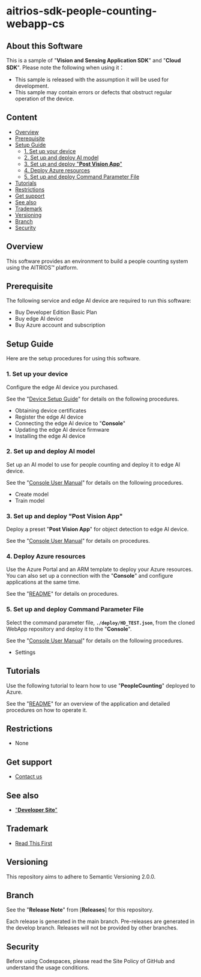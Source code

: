 # aitrios-sdk-people-counting-webapp-cs

## About this Software

This is a sample of "**Vision and Sensing Application SDK**" and "**Cloud SDK**". Please note the following when using it：

- This sample is released with the assumption it will be used for development.
- This sample may contain errors or defects that obstruct regular operation of the device.

## Content <!-- omit in toc -->

- [Overview](#overview)
- [Prerequisite](#prerequisite)
- [Setup Guide](#setup-guide)
  - [1. Set up your device](#1-set-up-your-device)
  - [2. Set up and deploy AI model](#2-set-up-and-deploy-ai-model)
  - [3. Set up and deploy "**Post Vision App**"](#3-set-up-and-deploy-post-vision-app)
  - [4. Deploy Azure resources](#4-deploy-azure-resources)
  - [5. Set up and deploy Command Parameter File](#5-set-up-and-deploy-command-parameter-file)
- [Tutorials](#tutorials)
- [Restrictions](#restrictions)
- [Get support](#get-support)
- [See also](#see-also)
- [Trademark](#trademark)
- [Versioning](#versioning)
- [Branch](#branch)
- [Security](#security)

## Overview

This software provides an environment to build a people counting system using the AITRIOS&trade; platform.

## Prerequisite

The following service and edge AI device are required to run this software:

- Buy Developer Edition Basic Plan
- Buy edge AI device
- Buy Azure account and subscription

## Setup Guide

Here are the setup procedures for using this software.

### 1. Set up your device

Configure the edge AI device you purchased.

See the "[Device Setup Guide](https://developer.aitrios.sony-semicon.com/en/documents/device-setup-guide)" for details on the following procedures.

- Obtaining device certificates
- Register the edge AI device
- Connecting the edge AI device to "**Console**"
- Updating the edge AI device firmware
- Installing the edge AI device

### 2. Set up and deploy AI model

Set up an AI model to use for people counting and deploy it to edge AI device.

See the "[Console User Manual](https://developer.aitrios.sony-semicon.com/en/documents/console-user-manual
)" for details on the following procedures.

- Create model
- Train model

### 3. Set up and deploy "**Post Vision App**"

Deploy a preset "**Post Vision App**" for object detection to edge AI device.

See the "[Console User Manual](https://developer.aitrios.sony-semicon.com/en/documents/console-user-manual
)" for details on procedures.

### 4. Deploy Azure resources

Use the Azure Portal and an ARM template to deploy your Azure resources. </br>
You can also set up a connection with the "**Console**" and configure applications at the same time.

See the "[README](./deploy/README.md)" for details on procedures.

### 5. Set up and deploy Command Parameter File

Select the command parameter file, **`./deploy/HD_TEST.json`**, from the cloned WebApp repository and deploy it to the "**Console**".

See the "[Console User Manual](https://developer.aitrios.sony-semicon.com/en/documents/console-user-manual
)" for details on the following procedures.

- Settings

## Tutorials

Use the following tutorial to learn how to use "**PeopleCounting**" deployed to Azure.

See the "[README](./PeopleCountingApp/README.md)" for an overview of the application and detailed procedures on how to operate it.

## Restrictions

- None

## Get support

- [Contact us](https://developer.aitrios.sony-semicon.com/contact-us/)

## See also

- ["**Developer Site**"](https://developer.aitrios.sony-semicon.com/en/edge-ai-sensing/)

## Trademark

- [Read This First](https://developer.aitrios.sony-semicon.com/development-guides/documents/manuals/)

## Versioning

This repository aims to adhere to Semantic Versioning 2.0.0.

## Branch

See the "**Release Note**" from [**Releases**] for this repository.

Each release is generated in the main branch. Pre-releases are generated in the develop branch. Releases will not be provided by other branches.

## Security

Before using Codespaces, please read the Site Policy of GitHub and understand the usage conditions.